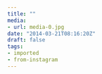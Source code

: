 ```yaml
---
title: ""
media:
- url: media-0.jpg
date: "2014-03-21T08:16:20Z"
draft: false
tags:
- imported
- from-instagram
---
```


